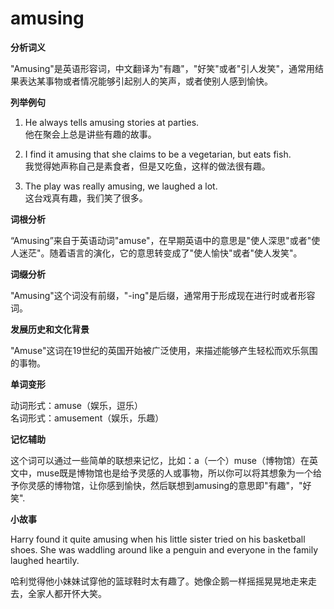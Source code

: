 # amusing

**分析词义**

  

"Amusing"是英语形容词，中文翻译为"有趣"，"好笑"或者"引人发笑"，通常用结果表达某事物或者情况能够引起别人的笑声，或者使别人感到愉快。

  

**列举例句**

  

1.  He always tells amusing stories at parties.  
    他在聚会上总是讲些有趣的故事。
    
      
    
2.  I find it amusing that she claims to be a vegetarian, but eats fish.  
    我觉得她声称自己是素食者，但是又吃鱼，这样的做法很有趣。
    
      
    
3.  The play was really amusing, we laughed a lot.  
    这台戏真有趣，我们笑了很多。
    
      
    

  

**词根分析**

  

“Amusing”来自于英语动词"amuse"，在早期英语中的意思是"使人深思"或者"使人迷茫"。随着语言的演化，它的意思转变成了"使人愉快"或者"使人发笑"。

  

**词缀分析**

  

"Amusing"这个词没有前缀，"-ing"是后缀，通常用于形成现在进行时或者形容词。

  

**发展历史和文化背景**

  

"Amuse"这词在19世纪的英国开始被广泛使用，来描述能够产生轻松而欢乐氛围的事物。

  

**单词变形**

  

动词形式：amuse（娱乐，逗乐）  
名词形式：amusement（娱乐，乐趣）

  

**记忆辅助**

  

这个词可以通过一些简单的联想来记忆，比如：a（一个）muse（博物馆）在英文中，muse既是博物馆也是给予灵感的人或事物，所以你可以将其想象为一个给予你灵感的博物馆，让你感到愉快，然后联想到amusing的意思即"有趣"，"好笑".

  

**小故事**

  

Harry found it quite amusing when his little sister tried on his basketball shoes. She was waddling around like a penguin and everyone in the family laughed heartily.

  

哈利觉得他小妹妹试穿他的篮球鞋时太有趣了。她像企鹅一样摇摇晃晃地走来走去，全家人都开怀大笑。
